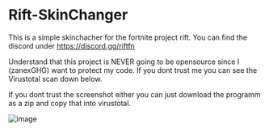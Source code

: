 # Rift-SkinChanger
This is a simple skinchacher for the fortnite project rift.
You can find the discord under https://discord.gg/riftfn

Understand that this project is NEVER going to be opensource since I (zanexGHG) want to protect my code.
If you dont trust me you can see the Virustotal scan down below.

If you dont trust the screenshot either you can just download the programm as a zip and copy that into virustotal.

![image](https://user-images.githubusercontent.com/81015632/197191615-24cf4b2e-3b92-468e-9ce5-ded4be6b7005.png)
